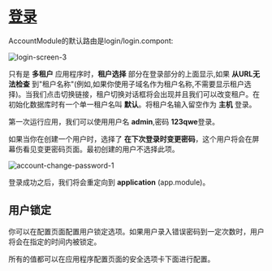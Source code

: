# [登录](https://docs.aspnetzero.com/en/aspnet-core-angular/latest/Features-Angular-Login)

AccountModule的默认路由是login/login.compont:

![login-screen-3](/images/aspnetzero/login-screen-3.png)

只有是 **多租户** 应用程序时，**租户选择** 部分在登录部分的上面显示,如果 **从URL无法检查** 到"租户名称"(例如,如果你使用子域名作为租户名称,不需要显示租户选择)。当我们点击切换链接，租户切换对话框将会出现并且我们可以改变租户。在初始化数据库时有一个单一租户名叫 **默认**。将租户名输入留空作为 **主机** 登录。

第一次运行应用，我们可以使用用户名 **admin**,密码 **123qwe**登录。

如果当你在创建一个用户时，选择了 **在下次登录时变更密码**，这个用户将会在屏幕伤看见变更密码页面。最初创建的用户不选择此项。

![account-change-password-1](/images/aspnetzero/account-change-password-1.png)

登录成功之后，我们将会重定向到 **application** (app.module)。

## 用户锁定

你可以在配置页面配置用户锁定选项。如果用户录入错误密码到一定次数时，用户将会在指定的时间内被锁定。

所有的值都可以在应用程序配置页面的安全选项卡下面进行配置。
